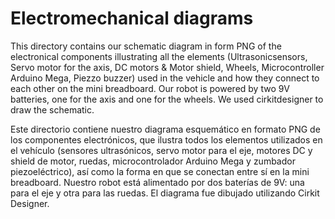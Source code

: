 Electromechanical diagrams
====

This directory contains our schematic diagram in form PNG of the electronical components illustrating all the elements (Ultrasonicsensors, Servo motor for the axis, DC motors & Motor shield, Wheels, Microcontroller Arduino Mega, Piezzo buzzer) used in the vehicle and how they connect to each other on the mini breadboard. Our robot is powered by two 9V batteries, one for the axis and one for the wheels. We used cirkitdesigner to draw the schematic.


Este directorio contiene nuestro diagrama esquemático en formato PNG de los componentes electrónicos, que ilustra todos los elementos utilizados en el vehículo (sensores ultrasónicos, servo motor para el eje, motores DC y shield de motor, ruedas, microcontrolador Arduino Mega y zumbador piezoeléctrico), así como la forma en que se conectan entre sí en la mini breadboard. Nuestro robot está alimentado por dos baterías de 9V: una para el eje y otra para las ruedas. El diagrama fue dibujado utilizando Cirkit Designer.
